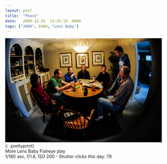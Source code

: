 ```yaml
---
layout: post
title:  "Peace"
date:   2009-12-25  12:25:19 -0600
tags: ["2009", D300, "Lens Baby"]
---
```

![:title](/images/2009/2009_1225_dsc3918.jpg)
{: .prettyprint}  
More Lens Baby Fisheye play  
1/160 sec, f/1.8, ISO 200 - Shutter clicks this day: 79